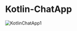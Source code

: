 # Kotlin-ChatApp

![KotlinChatApp1](https://user-images.githubusercontent.com/88456285/203164341-bb639737-0999-429a-86dc-59292a3526cb.jpg)

